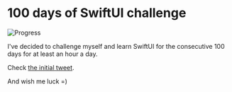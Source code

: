 # 100 days of SwiftUI challenge

![Progress](https://progress-bar.dev/76/?title=88h%2002m%20)


I've decided to challenge myself and learn SwiftUI for the consecutive 100 days for at least an hour a day.

Check [the initial tweet](https://twitter.com/ck3g/status/1188362654324318208).

And wish me luck =)


